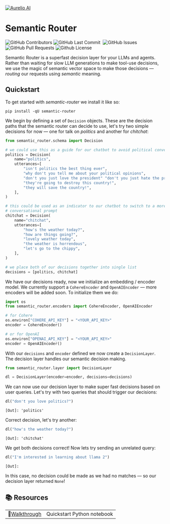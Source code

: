 [![Aurelio AI](https://pbs.twimg.com/profile_banners/1671498317455581184/1696285195/1500x500)](https://aurelio.ai)

# Semantic Router
<p>
<img alt="GitHub Contributors" src="https://img.shields.io/github/contributors/aurelio-labs/semantic-router" />
<img alt="GitHub Last Commit" src="https://img.shields.io/github/last-commit/aurelio-labs/semantic-router" />
<img alt="" src="https://img.shields.io/github/repo-size/aurelio-labs/semantic-router" />
<img alt="GitHub Issues" src="https://img.shields.io/github/issues/aurelio-labs/semantic-router" />
<img alt="GitHub Pull Requests" src="https://img.shields.io/github/issues-pr/aurelio-labs/semantic-router" />
<img alt="Github License" src="https://img.shields.io/badge/License-MIT-yellow.svg" />
</p>

Semantic Router is a superfast decision layer for your LLMs and agents. Rather than waiting for slow LLM generations to make tool-use decisions, we use the magic of semantic vector space to make those decisions — _routing_ our requests using _semantic_ meaning.

## Quickstart

To get started with _semantic-router_ we install it like so:

```
pip install -qU semantic-router
```

We begin by defining a set of `Decision` objects. These are the decision paths that the semantic router can decide to use, let's try two simple decisions for now — one for talk on _politics_ and another for _chitchat_:

```python
from semantic_router.schema import Decision

# we could use this as a guide for our chatbot to avoid political conversations
politics = Decision(
    name="politics",
    utterances=[
        "isn't politics the best thing ever",
        "why don't you tell me about your political opinions",
        "don't you just love the president" "don't you just hate the president",
        "they're going to destroy this country!",
        "they will save the country!",
    ],
)

# this could be used as an indicator to our chatbot to switch to a more
# conversational prompt
chitchat = Decision(
    name="chitchat",
    utterances=[
        "how's the weather today?",
        "how are things going?",
        "lovely weather today",
        "the weather is horrendous",
        "let's go to the chippy",
    ],
)

# we place both of our decisions together into single list
decisions = [politics, chitchat]
```

We have our decisions ready, now we initialize an embedding / encoder model. We currently support a `CohereEncoder` and `OpenAIEncoder` — more encoders will be added soon. To initialize them we do:

```python
import os
from semantic_router.encoders import CohereEncoder, OpenAIEncoder

# for Cohere
os.environ["COHERE_API_KEY"] = "<YOUR_API_KEY>"
encoder = CohereEncoder()

# or for OpenAI
os.environ["OPENAI_API_KEY"] = "<YOUR_API_KEY>"
encoder = OpenAIEncoder()
```

With our `decisions` and `encoder` defined we now create a `DecisionLayer`. The decision layer handles our semantic decision making.

```python
from semantic_router.layer import DecisionLayer

dl = DecisionLayer(encoder=encoder, decisions=decisions)
```

We can now use our decision layer to make super fast decisions based on user queries. Let's try with two queries that should trigger our decisions:

```python
dl("don't you love politics?")
```

```
[Out]: 'politics'
```

Correct decision, let's try another:

```python
dl("how's the weather today?")
```

```
[Out]: 'chitchat'
```

We get both decisions correct! Now lets try sending an unrelated query:

```python
dl("I'm interested in learning about llama 2")
```

```
[Out]:
```

In this case, no decision could be made as we had no matches — so our decision layer returned `None`!

## 📚 Resources

|                                                                                                                 |                            |
| --------------------------------------------------------------------------------------------------------------- | -------------------------- |
| 🏃[Walkthrough](https://colab.research.google.com/github/aurelio-labs/semantic-router/blob/main/walkthrough.ipynb) | Quickstart Python notebook |
